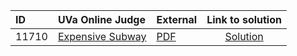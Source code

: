 | ID | UVa Online Judge | External | Link to solution |
|:---|:---|:---|:---:|
| 11710 | [Expensive Subway](https://onlinejudge.org/index.php?option=com_onlinejudge&Itemid=8&page=show_problem&category=0&problem=2757) | [PDF](https://onlinejudge.org/external/117/11710.pdf) | [Solution](https://github.com/versenyi98/uva-solutions/tree/main/solutions/11710%20-%20Expensive%20Subway)|
